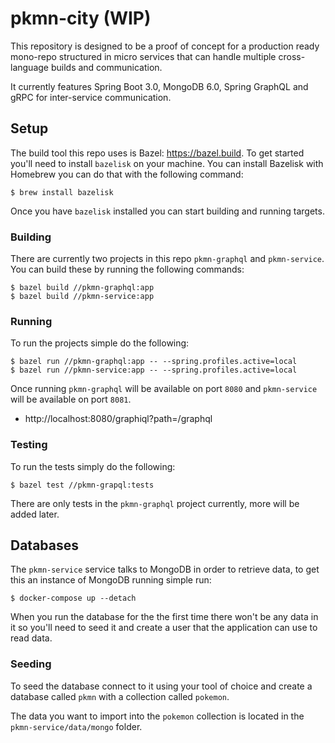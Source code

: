 # pkmn-city (WIP)
This repository is designed to be a proof of concept for a production ready mono-repo structured in micro services that can handle multiple cross-language builds and communication.

It currently features Spring Boot 3.0, MongoDB 6.0, Spring GraphQL and gRPC for inter-service communication.

## Setup
The build tool this repo uses is Bazel: https://bazel.build. To get started you'll need to install `bazelisk` on your machine. You can install Bazelisk with Homebrew you can do that with the following command: 
```
$ brew install bazelisk
```
Once you have `bazelisk` installed you can start building and running targets.

### Building
There are currently two projects in this repo `pkmn-graphql` and `pkmn-service`. You can build these by running the following commands:
```
$ bazel build //pkmn-graphql:app
$ bazel build //pkmn-service:app
```

### Running
To run the projects simple do the following:
```
$ bazel run //pkmn-graphql:app -- --spring.profiles.active=local
$ bazel run //pkmn-service:app -- --spring.profiles.active=local
```
Once running `pkmn-graphql` will be available on port `8080` and `pkmn-service` will be available on port `8081`.

- http://localhost:8080/graphiql?path=/graphql

### Testing
To run the tests simply do the following:
```
$ bazel test //pkmn-grapql:tests
```
There are only tests in the `pkmn-graphql` project currently, more will be added later.

## Databases
The `pkmn-service` service talks to MongoDB in order to retrieve data, to get this an instance of MongoDB running simple run:

```
$ docker-compose up --detach
```

When you run the database for the the first time there won't be any data in it so you'll need to seed it and create a user that the application can use to read data. 

### Seeding
To seed the database connect to it using your tool of choice and create a database called `pkmn` with a collection called `pokemon`.

The data you want to import into the `pokemon` collection is located in the `pkmn-service/data/mongo` folder.

